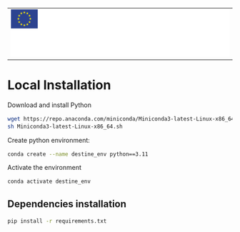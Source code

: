 <table style="width:100%; border: none;">
    <tr>
        <td colspan="3" style="text-align:center; border: none;">
            <img src="assets/banner.svg" alt="Banner Image" style="width:100%;">
        </td>
    </tr>
    <!-- Add other rows and cells below if needed -->
</table>


# Local Installation

Download and install Python
```bash
wget https://repo.anaconda.com/miniconda/Miniconda3-latest-Linux-x86_64.sh
sh Miniconda3-latest-Linux-x86_64.sh
```
Create python environment:

```bash
conda create --name destine_env python==3.11
```
Activate the environment

```bash
conda activate destine_env
```

## Dependencies installation
```Bash
pip install -r requirements.txt 
```